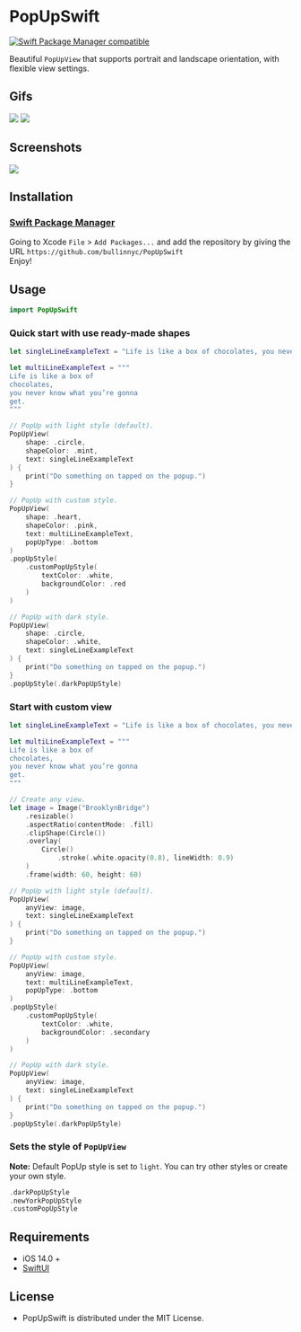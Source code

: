 # PopUpSwift

[![Swift Package Manager compatible](https://img.shields.io/badge/SPM-compatible-brightgreen.svg)](https://github.com/apple/swift-package-manager)

Beautiful `PopUpView` that supports portrait and landscape orientation, with flexible view settings.

## Gifs
![](./demo.gif) ![](./demoBounceAnimation.gif)

## Screenshots
![](./demo.png)

## Installation
### [Swift Package Manager](https://swift.org/package-manager/)

Going to Xcode `File` > `Add Packages...` and add the repository by giving the URL `https://github.com/bullinnyc/PopUpSwift`  
Enjoy!

## Usage

```swift
import PopUpSwift
```

### Quick start with use ready-made shapes

```swift
let singleLineExampleText = "Life is like a box of chocolates, you never know what you’re gonna get."

let multiLineExampleText = """
Life is like a box of
chocolates,
you never know what you’re gonna
get.
"""

// PopUp with light style (default).
PopUpView(
    shape: .circle,
    shapeColor: .mint,
    text: singleLineExampleText
) {
    print("Do something on tapped on the popup.")
}

// PopUp with custom style.
PopUpView(
    shape: .heart,
    shapeColor: .pink,
    text: multiLineExampleText,
    popUpType: .bottom
)
.popUpStyle(
    .customPopUpStyle(
        textColor: .white,
        backgroundColor: .red
    )
)

// PopUp with dark style.
PopUpView(
    shape: .circle,
    shapeColor: .white,
    text: singleLineExampleText
) {
    print("Do something on tapped on the popup.")
}
.popUpStyle(.darkPopUpStyle)
```

### Start with custom view

```swift
let singleLineExampleText = "Life is like a box of chocolates, you never know what you’re gonna get."

let multiLineExampleText = """
Life is like a box of
chocolates,
you never know what you’re gonna
get.
"""

// Create any view.
let image = Image("BrooklynBridge")
    .resizable()
    .aspectRatio(contentMode: .fill)
    .clipShape(Circle())
    .overlay(
        Circle()
            .stroke(.white.opacity(0.8), lineWidth: 0.9)
    )
    .frame(width: 60, height: 60)

// PopUp with light style (default).
PopUpView(
    anyView: image,
    text: singleLineExampleText
) {
    print("Do something on tapped on the popup.")
}

// PopUp with custom style.
PopUpView(
    anyView: image,
    text: multiLineExampleText,
    popUpType: .bottom
)
.popUpStyle(
    .customPopUpStyle(
        textColor: .white,
        backgroundColor: .secondary
    )
)

// PopUp with dark style.
PopUpView(
    anyView: image,
    text: singleLineExampleText
) {
    print("Do something on tapped on the popup.")
}
.popUpStyle(.darkPopUpStyle)
```

### Sets the style of `PopUpView`
**Note:** Default PopUp style is set to `light`. You can try other styles or create your own style.

```swift
.darkPopUpStyle
.newYorkPopUpStyle
.customPopUpStyle
```

## Requirements
- iOS 14.0 +
- [SwiftUI](https://developer.apple.com/xcode/swiftui/)

## License
- PopUpSwift is distributed under the MIT License.
